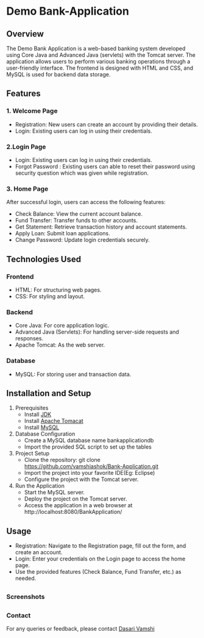 # Demo Bank-Application

## Overview
The Demo Bank Application is a web-based banking system developed using Core Java and Advanced Java (servlets) with the Tomcat server. The application allows users to perform various banking operations through a user-friendly interface. The frontend is designed with HTML and CSS, and MySQL is used for backend data storage.
##
## Features
### 1. Welcome Page
* Registration: New users can create an account by providing their details.
* Login: Existing users can log in using their credentials.
### 2.Login Page
* Login: Existing users can log in using their credentials.
* Forgot Password : Existing users can able to reset their password using security question which was given while registration.
### 3. Home Page
After successful login, users can access the following features:
* Check Balance: View the current account balance.
* Fund Transfer: Transfer funds to other accounts.
* Get Statement: Retrieve transaction history and account statements.
* Apply Loan: Submit loan applications.
* Change Password: Update login credentials securely.
##
## Technologies Used
### Frontend
* HTML: For structuring web pages.
* CSS: For styling and layout.
### Backend
* Core Java: For core application logic.
* Advanced Java (Servlets): For handling server-side requests and responses.
* Apache Tomcat: As the web server.
### Database
* MySQL: For storing user and transaction data.
##
## Installation and Setup
1. Prerequisites
   * Install [JDK](https://www.oracle.com/java/technologies/downloads/?er=221886)
   * Install [Apache Tomacat](https://tomcat.apache.org/download-90.cgi)
   * Install [MySQL](https://dev.mysql.com/downloads/installer/)
2. Database Configuration
   * Create a MySQL database name  bankapplicationdb 
   * Import the provided SQL script to set up the tables
3. Project Setup
   * Clone the repository:  git clone <https://github.com/vamshiashok/Bank-Application.git> 
   * Import the project into your favorite IDE(Eg: Eclipse)
   * Configure the project with the Tomcat server.
4. Run the Application
   * Start the MySQL server.
   * Deploy the project on the Tomcat server.
   * Access the application in a web browser at  http://localhost:8080/BankApplication/ 
##
## Usage
* Registration: Navigate to the Registration page, fill out the form, and create an account.
* Login: Enter your credentials on the Login page to access the home page.
* Use the provided features (Check Balance, Fund Transfer, etc.) as needed.
##
### Screenshots
##
### Contact
For any queries or feedback, please contact [Dasari Vamshi](mailto:vamshiashok963@gmail.com)
